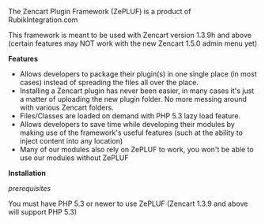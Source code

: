 The Zencart Plugin Framework (ZePLUF) is a product of RubikIntegration.com

This framework is meant to be used with Zencart version 1.3.9h and above (certain features may NOT work with the new Zencart 1.5.0 admin menu yet)

**Features**
- Allows developers to package their plugin(s) in one single place (in most cases) instead of spreading the files all over the place.
- Installing a Zencart plugin has never been easier, in many cases it's just a matter of uploading the new plugin folder. No more messing around with various Zencart folders.
- Files/Classes are loaded on demand with PHP 5.3 lazy load feature.
- Allows developers to save time while developing their modules by making use of the framework's useful features (such at the ability to inject content into any location)
- Many of our modules also rely on ZePLUF to work, you won't be able to use our modules without ZePLUF

**Installation**

*prerequisites* 

You must have PHP 5.3 or newer to use ZePLUF (Zencart 1.3.9 and above will support PHP 5.3)




